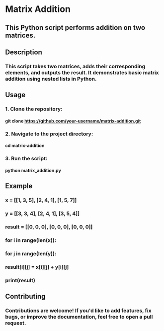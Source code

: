 # Matrix Addition

## This Python script performs addition on two matrices.

## Description

### This script takes two matrices, adds their corresponding elements, and outputs the result. It demonstrates basic matrix addition using nested lists in Python.

## Usage

### 1. Clone the repository:

#### git clone https://github.com/your-username/matrix-addition.git
    

### 2. Navigate to the project directory:

#### cd matrix-addition

### 3. Run the script:

#### python matrix_addition.py

## Example

### x      = [[1, 3, 5], [2, 4, 1], [1, 5, 7]]
### y      = [[3, 3, 4], [2, 4, 1], [3, 5, 4]]
### result = [[0, 0, 0], [0, 0, 0], [0, 0, 0]]

### for i in range(len(x)):
   ### for j in range(len(y)):
   ###   result[i][j] = x[i][j] + y[i][j]

### print(result)

## Contributing

### Contributions are welcome! If you'd like to add features, fix bugs, or improve the documentation, feel free to open a pull request.